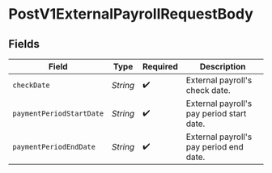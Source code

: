 # PostV1ExternalPayrollRequestBody


## Fields

| Field                                     | Type                                      | Required                                  | Description                               |
| ----------------------------------------- | ----------------------------------------- | ----------------------------------------- | ----------------------------------------- |
| `checkDate`                               | *String*                                  | :heavy_check_mark:                        | External payroll's check date.            |
| `paymentPeriodStartDate`                  | *String*                                  | :heavy_check_mark:                        | External payroll's pay period start date. |
| `paymentPeriodEndDate`                    | *String*                                  | :heavy_check_mark:                        | External payroll's pay period end date.   |